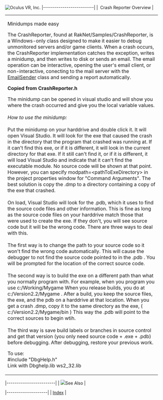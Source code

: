 <span style="background-color: rgb(255, 255, 255);">![Oculus VR, Inc.](RakNet_Icon_Final-copy.jpg)</span>
|--------------------------|
|  Crash Reporter Overview |

<table>
<colgroup>
<col width="100%" />
</colgroup>
<tbody>
<tr class="odd">
<td align="left"><p><span class="RakNetBlueHeader">Minidumps made easy</span><br /></p>
<p>The CrashReporter, found at RakNet/Samples/CrashReporter, is a Windows-only class designed to make it easier to debug unmonitored servers and/or game clients. When a crash occurs, the CrashReporter implementation catches the exception, writes a minidump, and then writes to disk or sends an email. The email operation can be interactive, opening the user's email client, or non-interactive, conecting to the mail server with the <a href="emailsender.html">EmailSender</a> class and sending a report automatically.</p>
<p><strong>Copied from CrashReporter.h</strong></p>
<p>The minidump can be opened in visual studio and will show you where the crash occurred and give you the local variable values.<br /><br /> <em>How to use the minidump:</em><br /><br /> Put the minidump on your harddrive and double click it. It will open Visual Studio. It will look for the exe that caused the crash in the directory that the program that crashed was running at. If it can't find this exe, or if it is different, it will look in the current directory for that exe. If it still can't find it, or if it is different, it will load Visual Studio and indicate that it can't find the executable module. No source code will be shown at that point. However, you can specify modpath=&lt;pathToExeDirectory&gt; in the project properties window for &quot;Command Arguments&quot;. The best solution is copy the .dmp to a directory containing a copy of the exe that crashed.<br /><br /> On load, Visual Studio will look for the .pdb, which it uses to find the source code files and other information. This is fine as long as the source code files on your harddrive match those that were used to create the exe. If they don't, you will see source code but it will be the wrong code. There are three ways to deal with this.<br /><br /> The first way is to change the path to your source code so it won't find the wrong code automatically. This will cause the debugger to not find the source code pointed to in the .pdb . You will be prompted for the location of the correct source code.<br /><br /> The second way is to build the exe on a different path than what you normally program with. For example, when you program you use c:/Working/Mygame When you release builds, you do at c:/Version2.2/Mygame . After a build, you keep the source files, the exe, and the pdb on a harddrive at that location. When you get a crash .dmp, copy it to the same directory as the exe, ( c:/Version2.2/Mygame/bin ) This way the .pdb will point to the correct sources to begin wtih.<br /><br /> The third way is save build labels or branches in source control and get that version (you only need source code + .exe + .pdb) before debugging. After debugging, restore your previous work.<br /></p>
<p>To use:<br /> #include &quot;DbgHelp.h&quot;<br /> Link with Dbghelp.lib ws2_32.lib</p></td>
</tr>
</tbody>
</table>

|-------------------------|
| ![](spacer.gif)See Also |

|---------------------|
| [Index](index.html) |
